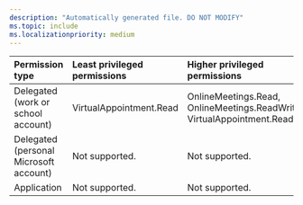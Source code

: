 ```yaml
---
description: "Automatically generated file. DO NOT MODIFY"
ms.topic: include
ms.localizationpriority: medium
---
```


|Permission type|Least privileged permissions|Higher privileged permissions|
|:---|:---|:---|
|Delegated (work or school account)|VirtualAppointment.Read|OnlineMeetings.Read, OnlineMeetings.ReadWrite, VirtualAppointment.ReadWrite|
|Delegated (personal Microsoft account)|Not supported.|Not supported.|
|Application|Not supported.|Not supported.|

